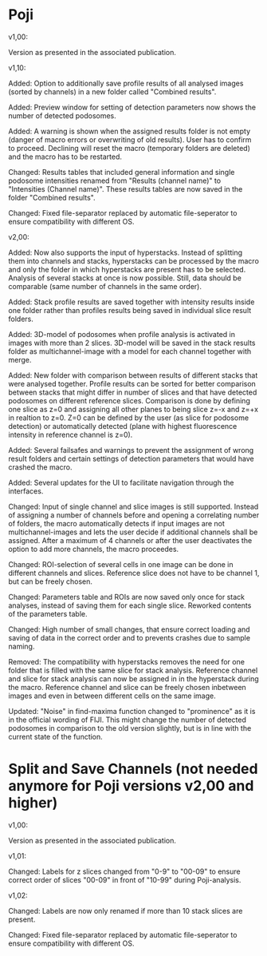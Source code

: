 # Poji

v1,00:

Version as presented in the associated publication.

v1,10:

Added: Option to additionally save profile results of all analysed images (sorted by channels) in a new folder called "Combined results".

Added: Preview window for setting of detection parameters now shows the number of detected podosomes.

Added: A warning is shown when the assigned results folder is not empty (danger of macro errors or overwriting of old results). User has to confirm to proceed. Declining will reset the macro (temporary folders are deleted) and the macro has to be restarted.

Changed: Results tables that included general information and single podosome intensities renamed from "Results (channel name)" to "Intensities (Channel name)". These results tables are now saved in the folder "Combined results".

Changed: Fixed file-separator replaced by automatic file-seperator to ensure compatibility with different OS.

v2,00:

Added: Now also supports the input of hyperstacks. Instead of splitting them into channels and stacks, hyperstacks can be processed by the macro and only the folder in which hyperstacks are present has to be selected. Analysis of several stacks at once is now possible.  Still, data should be comparable (same number of channels in the same order). 

Added: Stack profile results are saved together with intensity results inside one folder rather than profiles results being saved in individual slice result folders.

Added: 3D-model of podosomes when profile analysis is activated in images with more than 2 slices. 3D-model will be saved in the stack results folder as multichannel-image with a model for each channel together with merge.

Added: New folder with comparison between results of different stacks that were analysed together. Profile results can be sorted for better comparison between stacks that might differ in number of slices and that have detected podosomes on different reference slices. Comparison is done by defining one slice as z=0 and assigning all other planes to being slice z=-x and z=+x in realtion to z=0. Z=0 can be defined by the user (as slice for podosome detection) or automatically detected (plane with highest fluorescence intensity in reference channel is z=0).

Added: Several failsafes and warnings to prevent the assignment of wrong result folders and certain settings of detection parameters that would have crashed the macro.

Added: Several updates for the UI to facilitate navigation through the interfaces.  

Changed: Input of single channel and slice images is still supported. Instead of assigning a number of channels before and opening a correlating number of folders, the macro automatically detects if input images are not multichannel-images and lets the user decide if additional channels shall be assigned. After a maximum of 4 channels or after the user deactivates the option to add more channels, the macro proceedes.

Changed: ROI-selection of several cells in one image can be done in different channels and slices. Reference slice does not have to be channel 1, but can be freely chosen.

Changed: Parameters table and ROIs are now saved only once for stack analyses, instead of saving them for each single slice. Reworked contents of the parameters table.

Changed: High number of small changes, that ensure correct loading and saving of data in the correct order and to prevents crashes due to sample naming.


Removed: The compatibility with hyperstacks removes the need for one folder that is filled with the same slice for stack analysis. Reference channel and slice for stack analysis can now be assigned in in the hyperstack during the macro. Reference channel and slice can be freely chosen inbetween images and even in between different cells on the same image.

Updated: "Noise" in find-maxima function changed to "prominence" as it is in the official wording of FIJI. This might change the number of detected podosomes in comparison to the old version slightly, but is in line with the current state of the function.

# Split and Save Channels (not needed anymore for Poji versions v2,00 and higher)


v1,00:

Version as presented in the associated publication.

v1,01:

Changed: Labels for z slices changed from "0-9" to "00-09" to ensure correct order of slices "00-09" in front of "10-99" during Poji-analysis.

v1,02:

Changed: Labels are now only renamed if more than 10 stack slices are present.

Changed: Fixed file-separator replaced by automatic file-seperator to ensure compatibility with different OS.
